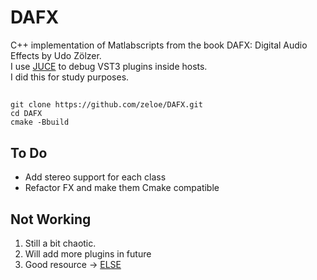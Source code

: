 # DAFX
 C++ implementation of Matlabscripts from the book DAFX: Digital Audio Effects by Udo Zölzer. \
 I use [JUCE](https://juce.com/get-juce/) to debug VST3 plugins inside hosts. \
 I did this for study purposes. 

##
```shell
git clone https://github.com/zeloe/DAFX.git
cd DAFX
cmake -Bbuild
```
## To Do
- Add stereo support for each class
- Refactor FX and make them Cmake compatible

## Not Working
1. Still a bit chaotic.
2. Will add more plugins in future
3. Good resource -> [ELSE](https://github.com/porres/Live-Electronics-Tutorial)
